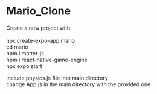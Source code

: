 # Mario_Clone

Create a new project with: <br /> <br />
npx create-expo-app mario <br />
cd mario <br />
npm i matter-js <br />
npm i react-native-game-engine <br />
npx expo start <br />

include physics.js file into main directory <br />
change App.js in the main directory with the provided one <br />

